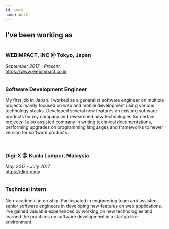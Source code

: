 ```yaml
---
id: work
name: Work
---
```


<section>

<h2><strong>I've been working as</strong></h2>

<div class="row">
  <div class="column">
    <div class="company">
      <h3><strong>WEBIMPACT, INC @ Tokyo, Japan</strong></h3>
      <p>
        <i>September 2017 - Present</i><br>
        <a href="https://www.webimpact.co.jp" target="_blank">
          <i class="fas fa-link"></i> https://www.webimpact.co.jp</a>
      </p>
    </div>
  </div>
  <div class="column">
    <h3><strong>Software Development Engineer</strong></h3>
    <p>
      My first job in Japan. I worked as a generalist software engineer on multiple projects mainly focused on web and mobile development using various technology stacks. Developed several new features on existing software products for my company and researched new technologies for certain projects. I also assisted company in writing technical documentations, performing upgrades on programming languages and frameworks to newer version for software products.<br>
    </p>
  </div>
</div>

<br>

<div class="row">
  <div class="column">
    <div class="company">
      <h3><strong>Digi-X @ Kuala Lumpur, Malaysia</strong></h3>
      <p>
        <i>May 2017 - July 2017</i><br>
        <a href="https://digi-x.my" target="_blank">
          <i class="fas fa-link"></i> https://digi-x.my</a>
      </p>
    </div>
  </div>
  <div class="column">
     <h3><strong>Technical intern</strong></h3>
    <p>
      Non-academic internship. Participated in engineering team and assisted senior software engineers in developing new features on web applications. I've gained valuable experiences by working on new technologies and learned the practices on software development in a startup like environment.<br>
    </p>
  </div>
</div>

</section>
